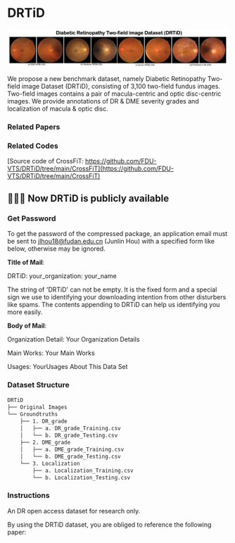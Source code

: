 # DRTiD

![](https://github.com/FDU-VTS/DRTiD/blob/main/src/intro2.png)

We propose a new benchmark dataset, namely Diabetic Retinopathy Two-field image Dataset (DRTiD), consisting of 3,100 two-field fundus images. Two-field images contains a pair of macula-centric and optic disc-centric images. We provide annotations of DR & DME severity grades and localization of macula & optic disc.


### Related Papers


### Related Codes
[Source code of CrossFiT: https://github.com/FDU-VTS/DRTiD/tree/main/CrossFiT](https://github.com/FDU-VTS/DRTiD/tree/main/CrossFiT)

## 📢📢📢 Now DRTiD is publicly available

### Get Password

To get the password of the compressed package, an application email must be sent to jlhou18@fudan.edu.cn (Junlin Hou) with a specified form like below, otherwise may be ignored.

**Title of Mail**:

DRTiD: your_organization: your_name

The string of 'DRTiD' can not be empty. It is the fixed form and a special sign we use to identifying your downloading intention from other disturbers like spams. The contents appending to DRTiD can help us identifying you more easily.

**Body of Mail**:

Organization Detail: Your Organization Details

Main Works: Your Main Works

Usages: YourUsages About This Data Set

### Dataset Structure

```
DRTiD
├── Original Images
└── Groundtruths
    ├── 1. DR_grade
    │   ├── a. DR_grade_Training.csv
    │   └── b. DR_grade_Testing.csv
    ├── 2. DME_grade
    │   ├── a. DME_grade_Training.csv
    │   └── b. DME_grade_Testing.csv
    └── 3. Localization
        ├── a. Localization_Training.csv
        └── b. Localization_Testing.csv
```

### Instructions

An DR open access dataset for research only.

By using the DRTiD dataset, you are obliged to reference the following paper:
